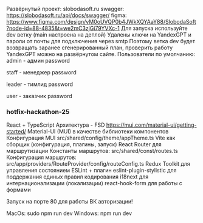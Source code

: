 Развёрнутый проект: slobodasoft.ru
swagger: https://slobodasoft.ru/api/docs/swagger/
figma: https://www.figma.com/design/vM0oUVQP0b4JWkXQYAaY88/SlobodaSoft?node-id=88-4835&t=we2mC3zjGi79YVXc-1
Для запуска используйте dev ветку (main настроена на деплой)
Удалены ключи на YandexGPT и пароли от почты для подключения через smtp
Поэтому ветка dev будет возвращать заранее сгенерированный план, проверить работу YandexGPT можно на развёрнутом сайте.
Пользователи по умолчанию:
admin - админ
password

staff - менеджер
password

leader - тимлид
password

user - заказчик
password

### hotfix-hackathon-25

React + TypeScript
Архитектура - FSD https://mui.com/material-ui/getting-started/ 
Material-UI (MUI) в качестве библиотеки компонентов
Конфигурация MUI src/shared/config/theme/appTheme.ts
Vite как сборщик (конфигурация, плагины, запуск)
React Router для маршрутизации
Константы маршрутов: src/shared/const/routes.ts
Конфигурация маршрутов: src/app/providers/RouteProvider/config/routeConfig.ts
Redux Toolkit для управления состоянием
ESLint + плагин eslint-plugin-stylistic для поддержания единых правил кодирования
i18next для интернационализации (локализации)
react-hook-form для работы с формами

Запуск на порте 80 для работы ВК авторизации!

MacOs: sudo npm run dev
Windows: npm run dev


